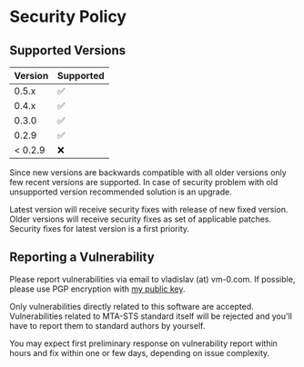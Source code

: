 # Security Policy

## Supported Versions

| Version | Supported          |
| ------- | ------------------ |
| 0.5.x   | :white_check_mark: |
| 0.4.x   | :white_check_mark: |
| 0.3.0   | :white_check_mark: |
| 0.2.9   | :white_check_mark: |
| < 0.2.9 | :x:                |

Since new versions are backwards compatible with all older versions only few recent versions are supported. In case of security problem with old unsupported version recommended solution is an upgrade.

Latest version will receive security fixes with release of new fixed version. Older versions will receive security fixes as set of applicable patches. Security fixes for latest version is a first priority.

## Reporting a Vulnerability

Please report vulnerabilities via email to vladislav (at) vm-0.com. If possible, please use PGP encryption with [my public key](https://keybase.io/yarmak/pgp_keys.asc).

Only vulnerabilities directly related to this software are accepted. Vulnerabilities related to MTA-STS standard itself will be rejected and you'll have to report them to standard authors by yourself.

You may expect first preliminary response on vulnerability report within hours and fix within one or few days, depending on issue complexity.
